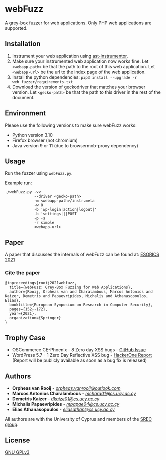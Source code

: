 # webFuzz

A grey-box fuzzer for web applications.
Only PHP web applications are supported.

## Installation

1. Instrument your web application using [ast-instrumentor](https://github.com/ovanr/webFuzz/tree/v1.2.1/instrumentor/).
2. Make sure your instrumented web application now works fine.
   Let `<webapp-path>` be that the path to the root of this web application.
   Let `<webapp-url>` be the url to the index page of the web application.
3. Install the python dependencies:  ```pip3 install --upgrade -r web_fuzzer/requirements.txt```
4. Download the version of geckodriver that matches your browser version.
   Let `<gecko-path>` be that the path to this driver in the rest of the document.

## Environment

Please use the following versions to make sure webFuzz works:

- Python version 3.10
- Firefox browser (not chromium)
- Java version 9 or 11 (due to browsermob-proxy dependency) 

## Usage

Run the fuzzer using `webFuzz.py`.

Example run: 
```
./webFuzz.py -vv 
             --driver <gecko-path>
             -m <webapp-path>/instr.meta 
             -w 8 
             -b 'wp-login|action|logout|' 
             -b 'settings|||POST 
             -p -s 
             -r simple 
             <webapp-url>
```

## Paper

A paper that discusses the internals of webFuzz can be found at: 
[ESORICS 2021](https://www.researchgate.net/publication/354942205_webFuzz_Grey-Box_Fuzzing_for_Web_Applications)

### Cite the paper
```
@inproceedings{rooij2021webfuzz,
  title={webFuzz: Grey-Box Fuzzing for Web Applications},
  author={Rooij, Orpheas van and Charalambous, Marcos Antonios and Kaizer, Demetris and Papaevripides, Michalis and Athanasopoulos, Elias},
  booktitle={European Symposium on Research in Computer Security},
  pages={152--172},
  year={2021},
  organization={Springer}
}
```

## Trophy Case

* OSCommerce CE-Phoenix - 8 Zero day XSS bugs - [GitHub Issue](https://github.com/gburton/CE-Phoenix/issues/1039)
* WordPress 5.7 - 1 Zero Day Reflective XSS bug - [HackerOne Report](https://hackerone.com/reports/1103740) (Report will be publicly available as soon as a bug fix is released)

## Authors

* **Orpheas van Rooij** - *orpheas.vanrooij@outlook.com*
* **Marcos Antonios Charalambous** - *mchara01@cs.ucy.ac.cy*
* **Demetris Kaizer** - *dkaize01@cs.ucy.ac.cy*
* **Michalis Papaevripides** - *mpapae04@cs.ucy.ac.cy*
* **Elias Athanasopoulos** - *eliasathan@cs.ucy.ac.cy*

All authors are with the University of Cyprus and members of the [SREC group](https://srec.cs.ucy.ac.cy). 

## License
[GNU GPLv3](https://choosealicense.com/licenses/gpl-3.0/)
